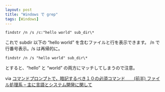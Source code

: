 ```yaml
---
layout: post
title: "Windows で grep"
tags: [Windows]
---
```


```
findstr /n /s /c:"hello world" sub_dir\*
```

これで subdir 以下の &#8220;hello world&#8221; を含むファイルと行を表示できます。
/n で行番号表示。/s は再帰的に。

```
findstr /n /s "hello world" sub_dir\*
```

とすると、&#8220;hello&#8221; と &#8220;world&#8221; の両方にマッチしてしまうので注意。

via [コマンドプロンプトで，暗記するべき１０の必須コマンド　　(前半) ファイル処理系 &#8211; 主に言語とシステム開発に関して](http://d.hatena.ne.jp/language_and_engineering/20081001/1222857265)
